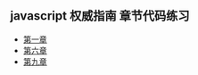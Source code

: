 ## javascript 权威指南 章节代码练习
* [第一章](https://github.com/woyiweita/javascriptTest/tree/master/%E7%AC%AC%E4%B8%80%E7%AB%A0)
* [第六章](https://github.com/woyiweita/javascriptTest/tree/master/Chapter6)
* [第九章](https://github.com/woyiweita/javascriptTest/tree/master/Chapter9)
